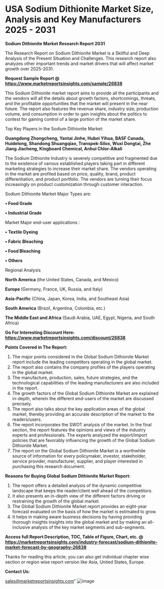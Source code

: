  # USA Sodium Dithionite Market Size, Analysis and Key Manufacturers 2025 - 2031

<strong>Sodium Dithionite Market Research Report 2031</strong>

The Research Report on Sodium Dithionite Market is a Skillful and Deep Analysis of the Present Situation and Challenges. This research report also analyzes other important trends and market drivers that will affect market growth over 2025-2031.

<strong>Request Sample Report @ <a href=https://www.marketreportsinsights.com/sample/26838>https://www.marketreportsinsights.com/sample/26838</a></strong>

This Sodium Dithionite market report aims to provide all the participants and the vendors will all the details about growth factors, shortcomings, threats, and the profitable opportunities that the market will present in the near future. The report also features the revenue share, industry size, production volume, and consumption in order to gain insights about the politics to contest for gaining control of a large portion of the market share.

Top Key Players in the Sodium Dithionite Market:

<strong>Guangdong Zhongcheng, Yantai Jinhe, Hubei Yihua, BASF Canada, Huidelong, Shandong Shuangqiao, Transpek-Silox, Wuxi Dongtai, Zhe Jiang Jiacheng, Kingboard Chemical, Anhui Chlor-Alkali</strong>

The Sodium Dithionite Industry is severely competitive and fragmented due to the existence of various established players taking part in different marketing strategies to increase their market share. The vendors operating in the market are profiled based on price, quality, brand, product differentiation, and product portfolio. The vendors are turning their focus increasingly on product customization through customer interaction.

Sodium Dithionite Market Major Types are:

<strong>• Food Grade

• Industrial Grade</strong>

Market Major end-user applications :

<strong>• Textile Dyeing

• Fabric Bleaching

• Food Bleaching

• Others</strong>

Regional Analysis

</u><strong><b>North America</b></strong> (the United States, Canada, and Mexico)

<strong><b>Europe </b></strong>(Germany, France, UK, Russia, and Italy)

<strong><b>Asia-Pacific</b></strong> (China, Japan, Korea, India, and Southeast Asia)

<strong><b>South America</b></strong> (Brazil, Argentina, Colombia, etc.)

<strong><b>The Middle East and Africa</b></strong> (Saudi Arabia, UAE, Egypt, Nigeria, and South Africa)

<strong>Go For Interesting Discount Here: <a href=https://www.marketreportsinsights.com/discount/26838>https://www.marketreportsinsights.com/discount/26838</a></strong>

<strong>Points Covered in The Report:</strong>
<ol>
  <li>The major points considered in the Global Sodium Dithionite Market report include the leading competitors operating in the global market.</li>
  <li>The report also contains the company profiles of the players operating in the global market.</li>
  <li>The manufacture, production, sales, future strategies, and the technological capabilities of the leading manufacturers are also included in the report.</li>
  <li>The growth factors of the Global Sodium Dithionite Market are explained in-depth, wherein the different end-users of the market are discussed precisely.</li>
  <li>The report also talks about the key application areas of the global market, thereby providing an accurate description of the market to the readers/users.</li>
  <li>The report incorporates the SWOT analysis of the market. In the final section, the report features the opinions and views of the industry experts and professionals. The experts analyzed the export/import policies that are favorably influencing the growth of the Global Sodium Dithionite Market.</li>
  <li>The report on the Global Sodium Dithionite Market is a worthwhile source of information for every policymaker, investor, stakeholder, service provider, manufacturer, supplier, and player interested in purchasing this research document.</li>
</ol>
<strong>Reasons for Buying Global Sodium Dithionite Market Report:</strong>

<ol>
  <li>The report offers a detailed analysis of the dynamic competitive landscape that keeps the reader/client well ahead of the competitors.</li>
  <li>It also presents an in-depth view of the different factors driving or restraining the growth of the global market.</li>
  <li>The Global Sodium Dithionite Market report provides an eight-year forecast evaluated on the basis of how the market is estimated to grow.</li>
  <li>It helps in making aware business decisions by having providing thorough insights insights into the global market and by making an all-inclusive analysis of the key market segments and sub-segments.</li>
</ol>
<strong>Access full Report Description, TOC, Table of Figure, Chart, etc. @ <a href=https://marketreportsinsights.com/industry-forecast/sodium-dithionite-market-forecast-by-geography-26838>https://marketreportsinsights.com/industry-forecast/sodium-dithionite-market-forecast-by-geography-26838</a></strong>


Thanks for reading this article; you can also get individual chapter wise section or region wise report version like Asia, United States, Europe.

<strong>Contact Us:</strong>

sales@marketreportsinsights.com"
![image](https://github.com/user-attachments/assets/b81bdd11-3723-4cca-bd02-34269ac49b59)
